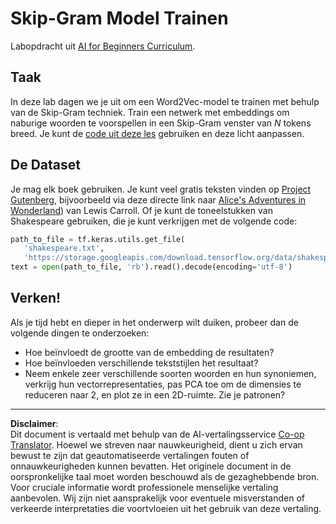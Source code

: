 <!--
CO_OP_TRANSLATOR_METADATA:
{
  "original_hash": "5130f01fdc5ebb83032b23d489027aac",
  "translation_date": "2025-08-28T20:00:42+00:00",
  "source_file": "lessons/5-NLP/15-LanguageModeling/lab/README.md",
  "language_code": "nl"
}
-->
# Skip-Gram Model Trainen

Labopdracht uit [AI for Beginners Curriculum](https://github.com/microsoft/ai-for-beginners).

## Taak

In deze lab dagen we je uit om een Word2Vec-model te trainen met behulp van de Skip-Gram techniek. Train een netwerk met embeddings om naburige woorden te voorspellen in een Skip-Gram venster van $N$ tokens breed. Je kunt de [code uit deze les](../CBoW-TF.ipynb) gebruiken en deze licht aanpassen.

## De Dataset

Je mag elk boek gebruiken. Je kunt veel gratis teksten vinden op [Project Gutenberg](https://www.gutenberg.org/), bijvoorbeeld via deze directe link naar [Alice's Adventures in Wonderland](https://www.gutenberg.org/files/11/11-0.txt)) van Lewis Carroll. Of je kunt de toneelstukken van Shakespeare gebruiken, die je kunt verkrijgen met de volgende code:

```python
path_to_file = tf.keras.utils.get_file(
   'shakespeare.txt', 
   'https://storage.googleapis.com/download.tensorflow.org/data/shakespeare.txt')
text = open(path_to_file, 'rb').read().decode(encoding='utf-8')
```

## Verken!

Als je tijd hebt en dieper in het onderwerp wilt duiken, probeer dan de volgende dingen te onderzoeken:

* Hoe beïnvloedt de grootte van de embedding de resultaten?
* Hoe beïnvloeden verschillende tekststijlen het resultaat?
* Neem enkele zeer verschillende soorten woorden en hun synoniemen, verkrijg hun vectorrepresentaties, pas PCA toe om de dimensies te reduceren naar 2, en plot ze in een 2D-ruimte. Zie je patronen?

---

**Disclaimer**:  
Dit document is vertaald met behulp van de AI-vertalingsservice [Co-op Translator](https://github.com/Azure/co-op-translator). Hoewel we streven naar nauwkeurigheid, dient u zich ervan bewust te zijn dat geautomatiseerde vertalingen fouten of onnauwkeurigheden kunnen bevatten. Het originele document in de oorspronkelijke taal moet worden beschouwd als de gezaghebbende bron. Voor cruciale informatie wordt professionele menselijke vertaling aanbevolen. Wij zijn niet aansprakelijk voor eventuele misverstanden of verkeerde interpretaties die voortvloeien uit het gebruik van deze vertaling.